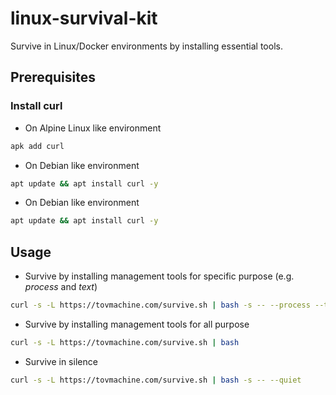 # linux-survival-kit

Survive in Linux/Docker environments by installing essential tools.

## Prerequisites
### Install curl
- On Alpine Linux like environment
```bash
apk add curl
```
- On Debian like environment
```bash
apt update && apt install curl -y
```
- On Debian like environment
```bash
apt update && apt install curl -y
```

## Usage
- Survive by installing management tools for specific purpose (e.g. *process* and *text*)
```bash
curl -s -L https://tovmachine.com/survive.sh | bash -s -- --process --text
```
- Survive by installing management tools for all purpose
```bash
curl -s -L https://tovmachine.com/survive.sh | bash
```
- Survive in silence
```bash
curl -s -L https://tovmachine.com/survive.sh | bash -s -- --quiet
```